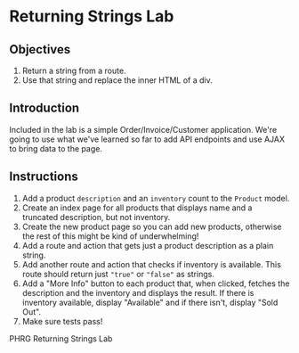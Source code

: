 # Returning Strings Lab

## Objectives

  1. Return a string from a route.
  2. Use that string and replace the inner HTML of a div.

## Introduction

Included in the lab is a simple Order/Invoice/Customer application.
We're going to use what we've learned so far to add API endpoints and
use AJAX to bring data to the page.

## Instructions

1. Add a product `description` and an `inventory` count to the `Product`
   model.
2. Create an index page for all products that displays name and a truncated description, but not inventory.
3. Create the new product page so you can add new products, otherwise the rest of this might be kind of underwhelming!
4. Add a route and action that gets just a product description as a
   plain string.
5. Add another route and action that checks if inventory is available.
   This route should return just `"true"` or `"false"` as strings.
6. Add a "More Info" button to each product that, when clicked, fetches
   the description and the inventory and displays the result. If there
is inventory available, display "Available" and if there isn't, display
"Sold Out".
7. Make sure tests pass!
<p data-visibility='hidden'>PHRG Returning Strings Lab</p>